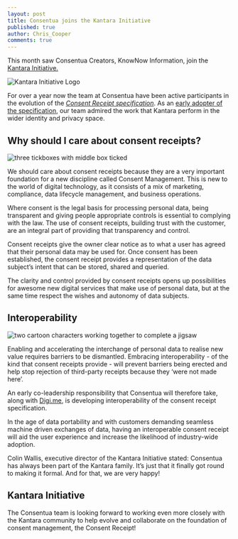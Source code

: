 ```yaml
---
layout: post
title: Consentua joins the Kantara Initiative
published: true
author: Chris_Cooper
comments: true
---
```



This month saw Consentua Creators, KnowNow Information, join the <a href="https://kantarainitiative.org/kantara-initiative-releases-first-open-global-consent-receipt-specification/">Kantara Initiative. </a>

<img class="img-right" src="http://www.kn-i.com/images/KANTARA-initiative-1.png" alt="Kantara Initiative Logo">

For over a year now the team at Consentua have been active participants in the evolution of the <em><a href="https://kantarainitiative.org/file-downloads/file-download-consent-receipt-recommendation-v1-0-r
eport/">Consent Receipt specification</a></em>. As an <a href="https://kantarainitiative.org/confluence/display/infosharing/2+-+Consent+Receipt+Implementations">early adopter of the specification</a>, our team admired the work that Kantara perform in the wider identity and privacy space.

## Why should I care about consent receipts?
<img class="img-right" src="http://www.kn-i.com/images/tickboxes.jpg" alt="three tickboxes with middle box ticked">

We should care about consent receipts because they are a very important foundation for a new discipline called Consent Management. This is new to the world of digital technology, as it consists of a mix of marketing, compliance, data lifecycle management, and business operations.

Where consent is the legal basis for processing personal data, being transparent and giving people appropriate controls is essential to complying with the law. The use of consent receipts,  building trust with the customer, are an integral part of providing that transparency and control.

Consent receipts give the owner clear notice as to what a user has agreed that their personal data may be used for. Once consent has been established, the consent receipt provides a representation of the data subject’s intent that can be stored, shared and queried.

The clarity and control provided by consent receipts opens up possibilities for awesome new digital services that make use of personal data, but at the same time respect the wishes and autonomy of data subjects.

## Interoperability
<img class="img-center" src="http://www.kn-i.com/images/teamwork.jpg" alt="two cartoon characters working together to complete a jigsaw">

Enabling and accelerating the interchange of personal data to realise new value requires barriers to be dismantled. Embracing interoperability - of the kind that consent receipts provide - will prevent barriers being erected and help stop rejection of third-party receipts because they ‘were not made here’.

An early co-leadership responsibility that Consentua will therefore take, along with <a href="https://digi.me">Digi.me</a>, is developing interoperability of the consent receipt specification.

In the age of data portability and with customers demanding seamless machine driven exchanges of data, having an interoperable consent receipt will aid the user experience and increase the likelihood of industry-wide adoption. 

Colin Wallis, executive director of the Kantara Initiative stated: 
Consentua has always been part of the Kantara family. It’s just that it finally got round to making it formal. And for that, we are very happy!

## Kantara Initiative

The Consentua team is looking forward to working even more closely with the Kantara community to help evolve and collaborate on the foundation of consent management, the Consent Receipt! 

